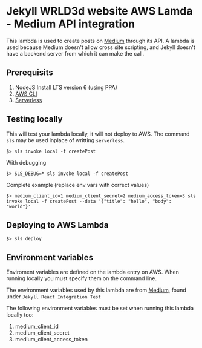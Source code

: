 # Jekyll WRLD3d website AWS Lamda - Medium API integration

This lambda is used to create posts on [Medium](https://medium.com) through its API.
A lambda is used because Medium doesn't allow cross site scripting, and Jekyll doesn't
have a backend server from which it can make the call.

## Prerequisits

1. [NodeJS](https://uk.godaddy.com/help/install-nodejs-ubuntu-17395) Install LTS version 6 (using PPA)
1. [AWS CLI](http://docs.aws.amazon.com/cli/latest/userguide/installing.html)
1. [Serverless](https://serverless.com/)

## Testing locally

This will test your lambda locally, it will not deploy to AWS.
The command `sls` may be used inplace of writting `serverless`.

```
$> sls invoke local -f createPost 
```

With debugging
```
$> SLS_DEBUG=* sls invoke local -f createPost
```

Complete example (replace env vars with correct values)
```
$> medium_client_id=1 medium_client_secret=2 medium_access_token=3 sls invoke local -f createPost --data '{"title": "hello", "body": "world"}'
```


## Deploying to AWS Lambda
```
$> sls deploy
```

## Environment variables

Enviroment variables are defined on the lambda entry on AWS. When running locally you must specify them
on the command line.

The environment variables used by this lambda are from [Medium](https://medium.com/me/applications), found under `Jekyll React Integration Test`

The following environment variables must be set when running this lambda locally too:
1. medium_client_id
1. medium_client_secret
1. medium_client_access_token

